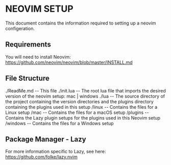 # NEOVIM SETUP

This document contains the information required to setting up a neovim configeration.

## Requirements

You will need to install Neovim: https://github.com/neovim/neovim/blob/master/INSTALL.md

## File Structure

./ReadMe.md  -- This file
./init.lua   -- The root lua file that imports the desired version of the neovim setup: mac | windows
./lua        -- The source directory of the project containing the version directories and the plugins directory containing the plugins used in this setup
    /linux   -- Contains the files for a Linux setup 
    /mac     -- Contains the files for a macOS setup
    /plugins -- Contains the Lazy plugin setups for the plugins used in this Neovim setup
    /windows -- Contains the files for a Windows setup

## Package Manager - Lazy

For more information specific to Lazy, see here: https://github.com/folke/lazy.nvim


